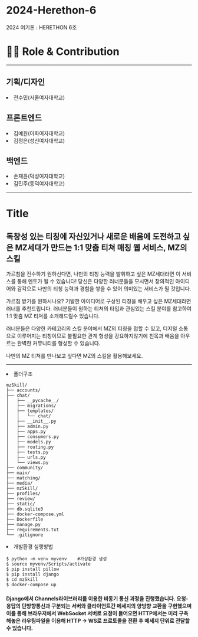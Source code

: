 # 2024-Herethon-6
2024 여기톤 : HERETHON 6조


<h1>👨‍💻 Role & Contribution</h1>
<hr>
<h2>기획/디자인</h2>

<li>전수민(서울여자대학교)</li>

<h2>프론트엔드</h2>

<li>김예원(이화여자대학교)</li>
<li>김정은(성신여자대학교)</li>

<h2>백엔드</h2>

<li>손재윤(덕성여자대학교)</li>
<li>김민주(동덕여자대학교)</li>

<hr>
<h1>Title</h1>
<h2>독창성 있는 티칭에 자신있거나 새로운 배움에 도전하고 싶은 MZ세대가 만드는 1:1 맞춤 티쳐 매칭 웹 서비스, MZ의 스킬</h2>

가르침을 전수하기 원하신다면, 나만의 티칭 능력을 발휘하고 싶은 MZ세대라면 이 서비스를 통해 멘토가 될 수 있습니다!
당신은 다양한 러너분들을 모시면서 창의적인 아이디어와 감각으로 나만의 티칭 능력과 경험을 쌓을 수 있어 의미있는 서비스가 될 것입니다.

가르침 받기를 원하시나요? 기발한 아이디어로 구상된 티칭을 배우고 싶은 MZ세대라면 러너를 추천드립니다. 러너분들이 원하는 티쳐의 타입과 관심있는 스킬 분야를 참고하여 1:1 맞춤 MZ 티쳐를 소개해드릴수 있습니다.

러너분들은 다양한 카테고리의 스킬 분야에서 MZ의 티칭을 접할 수 있고, 
디지털 소통으로 이루어지는 티칭이므로 불필요한 관계 형성을 강요하지않기에 친목과 배움을 아우르는 완벽한 커뮤니티를 형성할 수 있습니다.

나만의 MZ 티쳐를 만나보고 싶다면 MZ의 스킬을 활용해보세요.

<hr>
<li>폴더구조</li>

```
mzSkill/
├── accounts/
├── chat/
│   ├── __pycache__/
│   ├── migrations/
│   ├── templates/
│   │   └── chat/
│   ├── __init__.py
│   ├── admin.py
│   ├── apps.py
│   ├── consumers.py
│   ├── models.py
│   ├── routing.py
│   ├── tests.py
│   ├── urls.py
│   └── views.py
├── community/
├── main/
├── matching/
├── media/
├── mzSkill/
├── profiles/
├── review/
├── static/
├── db.sqlite3
├── docker-compose.yml
├── Dockerfile
├── manage.py
├── requirements.txt
└── .gitignore
```


<li>개발환경 실행방법</li>

```
$ python -m venv myvenv    #가상환경 생성
$ source myvenv/Scripts/activate
$ pip install pillow
$ pip install django
$ cd mzSkill
$ docker-compose up
```
<h4>Django에서 Channels라이브러리를 이용한 비동기 통신 과정을 진행했습니다.
요청-응답의 단방향통신과 구분되는 서버와 클라이언트간 메세지의 양방향 교환을 구현했으며 이를 통해 브라우저에서 WebSocket 서버로 요청이 들어오면 HTTP에서는 미리 구축해놓은 라우팅파일을 이용해 HTTP -> WS로 프로토콜을 전환 후 메세지 단위로 전달할 수 있습니다.</h4>
